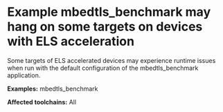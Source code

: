 # Example mbedtls_benchmark may hang on some targets on devices with ELS acceleration

Some targets of ELS accelerated devices may experience runtime issues when run with the default configuration of the mbedtls_benchmark application.

**Examples:** mbedtls_benchmark

**Affected toolchains:** All